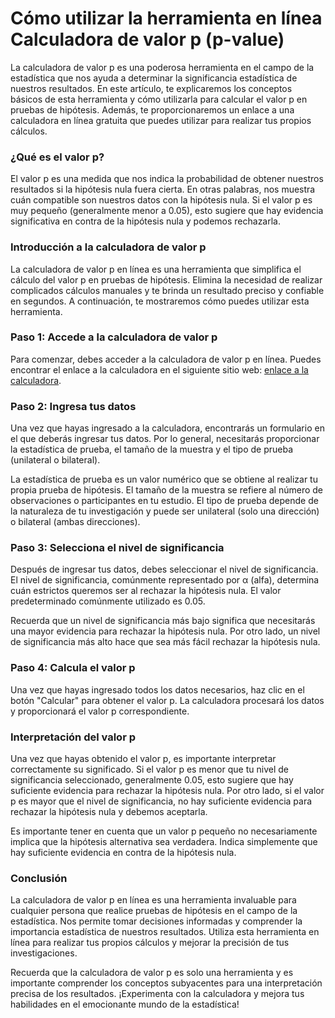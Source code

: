 Cómo utilizar la herramienta en línea Calculadora de valor p (p-value)
======================================================================

La calculadora de valor p es una poderosa herramienta en el campo de la estadística que nos ayuda a determinar la significancia estadística de nuestros resultados. En este artículo, te explicaremos los conceptos básicos de esta herramienta y cómo utilizarla para calcular el valor p en pruebas de hipótesis. Además, te proporcionaremos un enlace a una calculadora en línea gratuita que puedes utilizar para realizar tus propios cálculos.

### ¿Qué es el valor p?

El valor p es una medida que nos indica la probabilidad de obtener nuestros resultados si la hipótesis nula fuera cierta. En otras palabras, nos muestra cuán compatible son nuestros datos con la hipótesis nula. Si el valor p es muy pequeño (generalmente menor a 0.05), esto sugiere que hay evidencia significativa en contra de la hipótesis nula y podemos rechazarla.

### Introducción a la calculadora de valor p

La calculadora de valor p en línea es una herramienta que simplifica el cálculo del valor p en pruebas de hipótesis. Elimina la necesidad de realizar complicados cálculos manuales y te brinda un resultado preciso y confiable en segundos. A continuación, te mostraremos cómo puedes utilizar esta herramienta.

### Paso 1: Accede a la calculadora de valor p

Para comenzar, debes acceder a la calculadora de valor p en línea. Puedes encontrar el enlace a la calculadora en el siguiente sitio web: [enlace a la calculadora](https://www.onlinecalculatorsfree.com/es/math/p-value-calculator.html).

### Paso 2: Ingresa tus datos

Una vez que hayas ingresado a la calculadora, encontrarás un formulario en el que deberás ingresar tus datos. Por lo general, necesitarás proporcionar la estadística de prueba, el tamaño de la muestra y el tipo de prueba (unilateral o bilateral).

La estadística de prueba es un valor numérico que se obtiene al realizar tu propia prueba de hipótesis. El tamaño de la muestra se refiere al número de observaciones o participantes en tu estudio. El tipo de prueba depende de la naturaleza de tu investigación y puede ser unilateral (solo una dirección) o bilateral (ambas direcciones).

### Paso 3: Selecciona el nivel de significancia

Después de ingresar tus datos, debes seleccionar el nivel de significancia. El nivel de significancia, comúnmente representado por α (alfa), determina cuán estrictos queremos ser al rechazar la hipótesis nula. El valor predeterminado comúnmente utilizado es 0.05.

Recuerda que un nivel de significancia más bajo significa que necesitarás una mayor evidencia para rechazar la hipótesis nula. Por otro lado, un nivel de significancia más alto hace que sea más fácil rechazar la hipótesis nula.

### Paso 4: Calcula el valor p

Una vez que hayas ingresado todos los datos necesarios, haz clic en el botón "Calcular" para obtener el valor p. La calculadora procesará los datos y proporcionará el valor p correspondiente.

### Interpretación del valor p

Una vez que hayas obtenido el valor p, es importante interpretar correctamente su significado. Si el valor p es menor que tu nivel de significancia seleccionado, generalmente 0.05, esto sugiere que hay suficiente evidencia para rechazar la hipótesis nula. Por otro lado, si el valor p es mayor que el nivel de significancia, no hay suficiente evidencia para rechazar la hipótesis nula y debemos aceptarla.

Es importante tener en cuenta que un valor p pequeño no necesariamente implica que la hipótesis alternativa sea verdadera. Indica simplemente que hay suficiente evidencia en contra de la hipótesis nula.

### Conclusión

La calculadora de valor p en línea es una herramienta invaluable para cualquier persona que realice pruebas de hipótesis en el campo de la estadística. Nos permite tomar decisiones informadas y comprender la importancia estadística de nuestros resultados. Utiliza esta herramienta en línea para realizar tus propios cálculos y mejorar la precisión de tus investigaciones.

Recuerda que la calculadora de valor p es solo una herramienta y es importante comprender los conceptos subyacentes para una interpretación precisa de los resultados. ¡Experimenta con la calculadora y mejora tus habilidades en el emocionante mundo de la estadística!